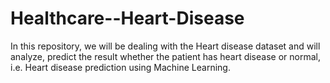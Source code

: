 # Healthcare--Heart-Disease
In this repository, we will be dealing with the Heart disease dataset and will analyze, predict the result whether the patient has heart disease or normal, i.e. Heart disease prediction using Machine Learning.
